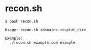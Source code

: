 # recon.sh

```
$ bash recon.sh 

Usage: recon.sh <domain> <ouptut_dir>

Example:
  ./recon.sh example.com example
```
